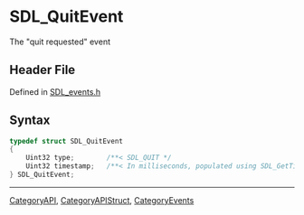 # SDL_QuitEvent

The "quit requested" event

## Header File

Defined in [SDL_events.h](https://github.com/libsdl-org/SDL/blob/SDL2/include/SDL_events.h)

## Syntax

```c
typedef struct SDL_QuitEvent
{
    Uint32 type;        /**< SDL_QUIT */
    Uint32 timestamp;   /**< In milliseconds, populated using SDL_GetTicks() */
} SDL_QuitEvent;
```





----
[CategoryAPI](CategoryAPI), [CategoryAPIStruct](CategoryAPIStruct), [CategoryEvents](CategoryEvents)

